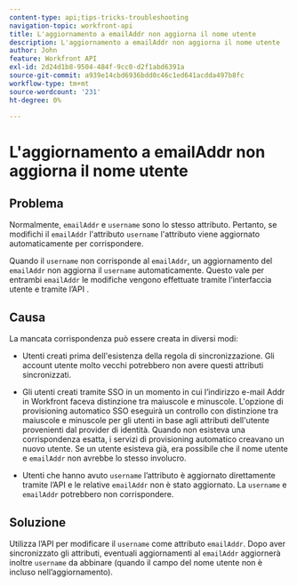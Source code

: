 ```yaml
---
content-type: api;tips-tricks-troubleshooting
navigation-topic: workfront-api
title: L'aggiornamento a emailAddr non aggiorna il nome utente
description: L'aggiornamento a emailAddr non aggiorna il nome utente
author: John
feature: Workfront API
exl-id: 2d24d1b8-9504-484f-9cc0-d2f1abd6391a
source-git-commit: a939e14cbd6936bdd0c46c1ed641acdda497b8fc
workflow-type: tm+mt
source-wordcount: '231'
ht-degree: 0%

---
```



# L&#39;aggiornamento a emailAddr non aggiorna il nome utente

## Problema

Normalmente, `emailAddr` e `username` sono lo stesso attributo. Pertanto, se modifichi il `emailAddr` l&#39;attributo `username` l&#39;attributo viene aggiornato automaticamente per corrispondere.

Quando il `username` non corrisponde al `emailAddr`, un aggiornamento del `emailAddr` non aggiorna il `username` automaticamente. Questo vale per entrambi `emailAddr` le modifiche vengono effettuate tramite l’interfaccia utente e tramite l’API .

## Causa

La mancata corrispondenza può essere creata in diversi modi:

* Utenti creati prima dell&#39;esistenza della regola di sincronizzazione. Gli account utente molto vecchi potrebbero non avere questi attributi sincronizzati.

* Gli utenti creati tramite SSO in un momento in cui l’indirizzo e-mail Addr in Workfront faceva distinzione tra maiuscole e minuscole. L&#39;opzione di provisioning automatico SSO eseguirà un controllo con distinzione tra maiuscole e minuscole per gli utenti in base agli attributi dell&#39;utente provenienti dal provider di identità. Quando non esisteva una corrispondenza esatta, i servizi di provisioning automatico creavano un nuovo utente. Se un utente esisteva già, era possibile che il nome utente e `emailAddr` non avrebbe lo stesso involucro.

* Utenti che hanno avuto `username` l’attributo è aggiornato direttamente tramite l’API e le relative `emailAddr` non è stato aggiornato. La `username` e `emailAddr` potrebbero non corrispondere.

## Soluzione

Utilizza l’API per modificare il `username` come attributo `emailAddr`. Dopo aver sincronizzato gli attributi, eventuali aggiornamenti al `emailAddr` aggiornerà inoltre `username` da abbinare (quando il campo del nome utente non è incluso nell’aggiornamento).
